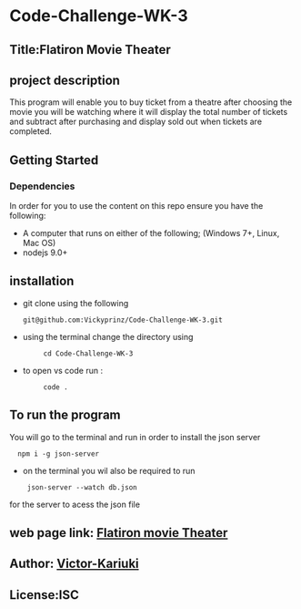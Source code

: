  # Code-Challenge-WK-3
 
 ## Title:Flatiron Movie Theater 
 
## project description
This program will enable you to buy ticket from a theatre after choosing the movie you will be watching where it will display the total number of tickets and subtract after purchasing and display sold out when tickets are completed.
## Getting Started
### Dependencies
In order for you to use the content on this repo ensure you have the following:

- A computer that runs on either of the following; (Windows 7+, Linux, Mac OS)
- nodejs 9.0+

## installation
- git clone using the following

      git@github.com:Vickyprinz/Code-Challenge-WK-3.git

- using the terminal change the directory using

           cd Code-Challenge-WK-3

 - to open vs code run :
    
            code .

 ## To run the program
 You will go to the terminal and run in order to install the json server  

      npm i -g json-server   

- on the terminal you wil also be required to run 
       
       json-server --watch db.json    
for the server to acess the json file   
## web page link: [Flatiron movie Theater](https://vickyprinz.github.io/Code-Challenge-WK-3/)
## Author: [Victor-Kariuki](https://github.com/Vickyprinz)

## License:ISC
